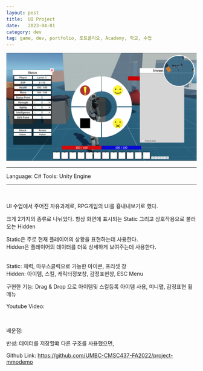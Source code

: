 ```yaml
---
layout: post
title:  UI Project
date:   2023-04-01
category: dev
tag: game, dev, portfolio, 포트폴리오, Academy, 학교, 수업
---
```


<img class="img" src ="../../assets/img/dev/UIProjectThumbnail.png">

---

Language: C#
Tools: Unity Engine

---

<br>

UI 수업에서 주어진 자유과제로, RPG게임의 UI를 흉내내보기로 했다.

크게 2가지의 종류로 나뉘었다.
항상 화면에 표시되는 Static
그리고 상호작용으로 불러오는 Hidden

Static은 주로 현재 플레이어의 상황을 표현하는데 사용한다.
<br>
Hidden은 플레이어의 데이터를 더욱 상세하게 보여주는데 사용한다.


<img src = "" alt = "">

<br>
Static: 체력, 마우스클릭으로 가능한 아이콘, 프리셋 창
<br>
Hidden: 아이템, 스킬, 캐릭터정보창, 감정표현창, ESC Menu

구현한 기능:
Drag & Drop 으로 아이템및 스킬등록
아이템 사용,
미니맵,
감정표현 휠 메뉴


Youtube Video: 







<br>

배운점:

반성:
    데이터를 저장할떄 다른 구조를 사용했으면,


Github Link:
    https://github.com/UMBC-CMSC437-FA2022/project-mmodemo